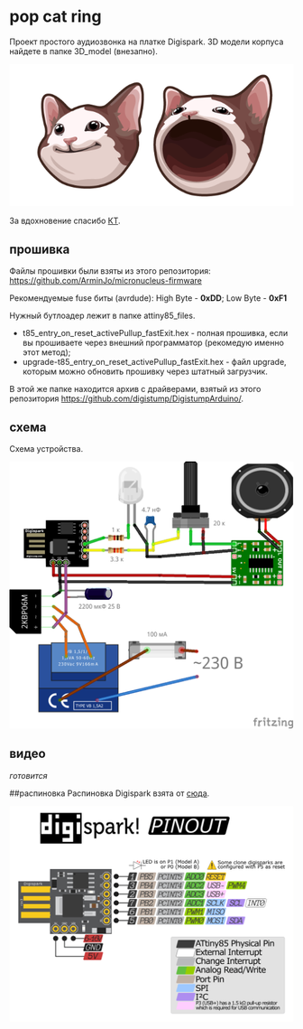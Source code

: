 # pop cat ring
Проект простого аудиозвонка на платке Digispark. 3D модели корпуса найдете в папке 3D_model (внезапно).

![POP_CAT](/img/meme-pop-cat-pack.png "pop_cat")

За вдохновение спасибо [КТ](https://www.youtube.com/channel/UC2zVxdurTDmeGA-jOLt_XRw "Канал КТ").

## прошивка
Файлы прошивки были взяты из этого репозитория: <https://github.com/ArminJo/micronucleus-firmware>

Рекомендуемые fuse биты (avrdude): High Byte - **0xDD**; Low Byte - **0xF1**

Нужный бутлоадер лежит в папке attiny85_files. 
* t85_entry_on_reset_activePullup_fastExit.hex - полная прошивка, если вы прошиваете через внешний программатор (рекомедую именно этот метод);
* upgrade-t85_entry_on_reset_activePullup_fastExit.hex - файл upgrade, которым можно обновить прошивку через штатный загрузчик.

В этой же папке находится архив с драйверами, взятый из этого репозитория <https://github.com/digistump/DigistumpArduino/>.

## схема

Схема устройства.

![схема](/img/pop_cat_schematic.png "схема")

## видео

*готовится*

##распиновка
Распиновка Digispark взята от [сюда](https://www.deviantart.com/mortenaaserud/art/Digispark-Attiny85-Pinout-738150591 "pinout").

![pinout](/img/pinout.png "pinout")